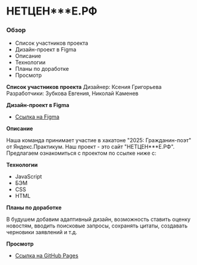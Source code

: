 # НЕТЦЕН***Е.РФ

### Обзор

* Список участников проекта
* Дизайн-проект в Figma
* Описание
* Технологии
* Планы по доработке
* Просмотр

**Список участников проекта**
Дизайнер: Ксения Григорьева
Разработчики: Зубкова Евгения, Николай Каменев

**Дизайн-проект в Figma**

* [Ссылка на Figma](https://www.figma.com/file/TIw3fcirmC55Jt20FOokkC/%D0%9D%D0%95%D0%A2-%D0%A6%D0%95%D0%9D-%D0%95?node-id=0%3A1)

**Описание**

Наша команда принимает участие в хакатоне "2025: Гражданин-поэт" от Яндекс.Практикум.  Наш проект - это сайт "НЕТЦЕН***Е.РФ". Предлагаем ознакомиться с проектом по ссылке ниже с:

**Технологии**

* JavaScript
* БЭМ
* CSS
* HTML

**Планы по доработке**

В будушем добавим адаптивный дизайн, возможность ставить оценку новостям, вводить поисковые запросы, сохранять цитаты, создавать черновики заявлений и т.д.

**Просмотр**

* [Ссылка на GitHub Pages](https://kamenskiyyyy.github.io/citizen_poet/index.html)
